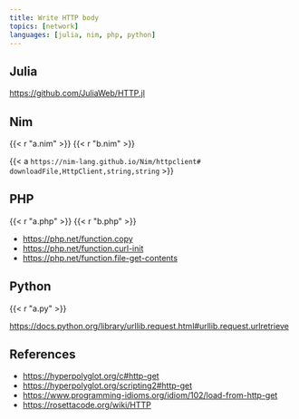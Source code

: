 ```yaml
---
title: Write HTTP body
topics: [network]
languages: [julia, nim, php, python]
---
```


## Julia

<https://github.com/JuliaWeb/HTTP.jl>

## Nim

{{< r "a.nim" >}}
{{< r "b.nim" >}}

{{< a `https://nim-lang.github.io/Nim/httpclient#
downloadFile,HttpClient,string,string` >}}

## PHP

{{< r "a.php" >}}
{{< r "b.php" >}}

- <https://php.net/function.copy>
- <https://php.net/function.curl-init>
- <https://php.net/function.file-get-contents>

## Python

{{< r "a.py" >}}

<https://docs.python.org/library/urllib.request.html#urllib.request.urlretrieve>

## References

- <https://hyperpolyglot.org/c#http-get>
- <https://hyperpolyglot.org/scripting2#http-get>
- <https://www.programming-idioms.org/idiom/102/load-from-http-get>
- <https://rosettacode.org/wiki/HTTP>
